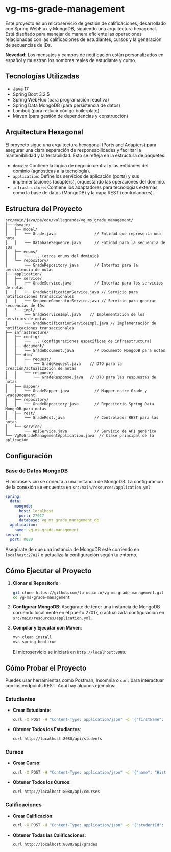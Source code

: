 # vg-ms-grade-management

Este proyecto es un microservicio de gestión de calificaciones, desarrollado con Spring WebFlux y MongoDB, siguiendo una arquitectura hexagonal. Está diseñado para manejar de manera eficiente las operaciones relacionadas con las calificaciones de estudiantes, cursos y la generación de secuencias de IDs.

**Novedad:** Los mensajes y campos de notificación están personalizados en español y muestran los nombres reales de estudiante y curso.

## Tecnologías Utilizadas
- Java 17
- Spring Boot 3.2.5
- Spring WebFlux (para programación reactiva)
- Spring Data MongoDB (para persistencia de datos)
- Lombok (para reducir código boilerplate)
- Maven (para gestión de dependencias y construcción)

## Arquitectura Hexagonal
El proyecto sigue una arquitectura hexagonal (Ports and Adapters) para asegurar una clara separación de responsabilidades y facilitar la mantenibilidad y la testabilidad. Esto se refleja en la estructura de paquetes:

- `domain`: Contiene la lógica de negocio central y las entidades del dominio (agnósticas a la tecnología).
- `application`: Define los servicios de aplicación (ports) y sus implementaciones (adapters), orquestando las operaciones del dominio.
- `infrastructure`: Contiene los adaptadores para tecnologías externas, como la base de datos (MongoDB) y la capa REST (controladores).

## Estructura del Proyecto
```
src/main/java/pe/edu/vallegrande/vg_ms_grade_management/
├── domain/
│   ├── model/
│   │   └── Grade.java                 // Entidad que representa una nota
│   │   └── DatabaseSequence.java      // Entidad para la secuencia de IDs
│   ├── enums/
│   │   └── ... (otros enums del dominio)
│   └── repository/
│       └── GradeRepository.java       // Interfaz para la persistencia de notas
├── application/
│   ├── service/
│   │   ├── GradeService.java          // Interfaz para los servicios de notas
│   │   ├── GradeNotificationService.java // Servicio para notificaciones transaccionales
│   │   └── SequenceGeneratorService.java // Servicio para generar secuencias de IDs
│   └── impl/
│       ├── GradeServiceImpl.java    // Implementación de los servicios de notas
│       └── GradeNotificationServiceImpl.java // Implementación de notificaciones transaccionales
├── infrastructure/
│   ├── config/
│   │   └── ... (configuraciones específicas de infraestructura)
│   ├── document/
│   │   └── GradeDocument.java         // Documento MongoDB para notas
│   ├── dto/
│   │   ├── request/
│   │   │   └── GradeRequest.java    // DTO para la creación/actualización de notas
│   │   └── response/
│   │       └── GradeResponse.java   // DTO para las respuestas de notas
│   ├── mapper/
│   │   └── GradeMapper.java           // Mapper entre Grade y GradeDocument
│   ├── repository/
│   │   └── GradeRepository.java       // Repositorio Spring Data MongoDB para notas
│   ├── rest/
│   │   └── GradeRest.java             // Controlador REST para las notas
│   └── service/
│       └── ApiService.java            // Servicio de API genérico
└── VgMsGradeManagementApplication.java  // Clase principal de la aplicación
```

## Configuración

### Base de Datos MongoDB
El microservicio se conecta a una instancia de MongoDB. La configuración de la conexión se encuentra en `src/main/resources/application.yml`:

```yaml
spring:
  data:
    mongodb:
      host: localhost
      port: 27017
      database: vg_ms_grade_management_db
  application:
    name: vg-ms-grade-management
server:
  port: 8080
```

Asegúrate de que una instancia de MongoDB esté corriendo en `localhost:27017` o actualiza la configuración según tu entorno.

## Cómo Ejecutar el Proyecto

1.  **Clonar el Repositorio**:
    ```bash
    git clone https://github.com/tu-usuario/vg-ms-grade-management.git
    cd vg-ms-grade-management
    ```

2.  **Configurar MongoDB**:
    Asegúrate de tener una instancia de MongoDB corriendo localmente en el puerto 27017, o actualiza la configuración en `src/main/resources/application.yml`.

3.  **Compilar y Ejecutar con Maven**:
    ```bash
    mvn clean install
    mvn spring-boot:run
    ```

    El microservicio se iniciará en `http://localhost:8080`.

## Cómo Probar el Proyecto

Puedes usar herramientas como Postman, Insomnia o `curl` para interactuar con los endpoints REST. Aquí hay algunos ejemplos:

### Estudiantes

-   **Crear Estudiante**:
    ```bash
    curl -X POST -H "Content-Type: application/json" -d '{"firstName": "Ana", "lastName": "Lopez"}' http://localhost:8080/api/students
    ```

-   **Obtener Todos los Estudiantes**:
    ```bash
    curl http://localhost:8080/api/students
    ```

### Cursos

-   **Crear Curso**:
    ```bash
    curl -X POST -H "Content-Type: application/json" -d '{"name": "Historia", "description": "Historia Universal"}' http://localhost:8080/api/courses
    ```

-   **Obtener Todos los Cursos**:
    ```bash
    curl http://localhost:8080/api/courses
    ```

### Calificaciones

-   **Crear Calificación**:
    ```bash
    curl -X POST -H "Content-Type: application/json" -d '{"studentId": "<ID_ESTUDIANTE>", "courseId": "<ID_CURSO>", "score": 95.0}' http://localhost:8080/api/grades
    ```

-   **Obtener Todas las Calificaciones**:
    ```bash
    curl http://localhost:8080/api/grades
    ```
